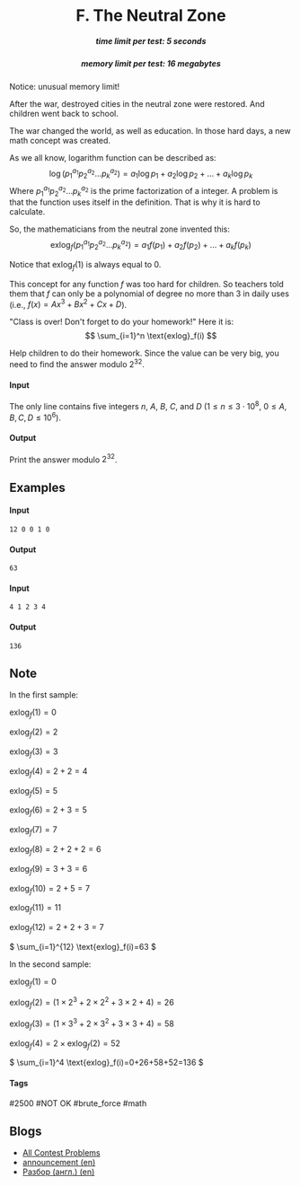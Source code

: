 <h1 style='text-align: center;'> F. The Neutral Zone</h1>

<h5 style='text-align: center;'>time limit per test: 5 seconds</h5>
<h5 style='text-align: center;'>memory limit per test: 16 megabytes</h5>

Notice: unusual memory limit!

After the war, destroyed cities in the neutral zone were restored. And children went back to school.

The war changed the world, as well as education. In those hard days, a new math concept was created.

As we all know, logarithm function can be described as: $$ \log(p_1^{a_1}p_2^{a_2}...p_k^{a_2}) = a_1 \log p_1 + a_2 \log p_2 + ... + a_k \log p_k $$ Where $p_1^{a_1}p_2^{a_2}...p_k^{a_2}$ is the prime factorization of a integer. A problem is that the function uses itself in the definition. That is why it is hard to calculate.

So, the mathematicians from the neutral zone invented this: $$ \text{exlog}_f(p_1^{a_1}p_2^{a_2}...p_k^{a_2}) = a_1 f(p_1) + a_2 f(p_2) + ... + a_k f(p_k) $$

Notice that $\text{exlog}_f(1)$ is always equal to $0$.

This concept for any function $f$ was too hard for children. So teachers told them that $f$ can only be a polynomial of degree no more than $3$ in daily uses (i.e., $f(x) = Ax^3+Bx^2+Cx+D$).

"Class is over! Don't forget to do your homework!" Here it is: $$ \sum_{i=1}^n \text{exlog}_f(i) $$

Help children to do their homework. Since the value can be very big, you need to find the answer modulo $2^{32}$.

#### Input

The only line contains five integers $n$, $A$, $B$, $C$, and $D$ ($1 \le n \le 3 \cdot 10^8$, $0 \le A,B,C,D \le 10^6$).

#### Output

Print the answer modulo $2^{32}$.

## Examples

#### Input


```text
12 0 0 1 0  

```
#### Output


```text
63  

```
#### Input


```text
4 1 2 3 4  

```
#### Output


```text
136  

```
## Note

In the first sample:

$\text{exlog}_f(1) = 0$

$\text{exlog}_f(2) = 2$

$\text{exlog}_f(3) = 3$

$\text{exlog}_f(4) = 2 + 2 = 4$

$\text{exlog}_f(5) = 5$

$\text{exlog}_f(6) = 2 + 3 = 5$

$\text{exlog}_f(7) = 7$

$\text{exlog}_f(8) = 2 + 2 + 2 = 6$

$\text{exlog}_f(9) = 3 + 3 = 6$

$\text{exlog}_f(10) = 2 + 5 = 7$

$\text{exlog}_f(11) = 11$

$\text{exlog}_f(12) = 2 + 2 + 3 = 7$

$ \sum_{i=1}^{12} \text{exlog}_f(i)=63 $

In the second sample:

$\text{exlog}_f(1) = 0$

$\text{exlog}_f(2) = (1 \times 2^3 + 2 \times 2^2 + 3 \times 2 + 4) = 26$

$\text{exlog}_f(3) = (1 \times 3^3 + 2 \times 3^2 + 3 \times 3 + 4) = 58$

$\text{exlog}_f(4) = 2 \times \text{exlog}_f(2) = 52$

$ \sum_{i=1}^4 \text{exlog}_f(i)=0+26+58+52=136 $



#### Tags 

#2500 #NOT OK #brute_force #math 

## Blogs
- [All Contest Problems](../Codeforces_Round_502_(in_memory_of_Leopoldo_Taravilse,_Div._1_+_Div._2).md)
- [announcement (en)](../blogs/announcement_(en).md)
- [Разбор (англ.) (en)](../blogs/Разбор_(англ.)_(en).md)
